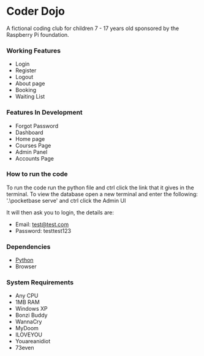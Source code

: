 # Coder Dojo

A fictional coding club for children 7 - 17 years old sponsored by the Raspberry Pi foundation.

### Working Features

- Login
- Register
- Logout
- About page
- Booking
- Waiting List 

### Features In Development

- Forgot Password
- Dashboard
- Home page
- Courses Page
- Admin Panel
- Accounts Page

### How to run the code

To run the code run the python file and ctrl click the link that it gives in the terminal.
To view the database open a new terminal and enter the following:
'.\pocketbase serve' and ctrl click the Admin UI

It will then ask you to login, the details are:
- Email: test@test.com
- Password: testtest123

### Dependencies

- [Python](https://www.python.org/downloads/)
- Browser

### System Requirements

- Any CPU
- 1MB RAM
- Windows XP
- Bonzi Buddy
- WannaCry
- MyDoom
- ILOVEYOU
- Youareanidiot
- 73even